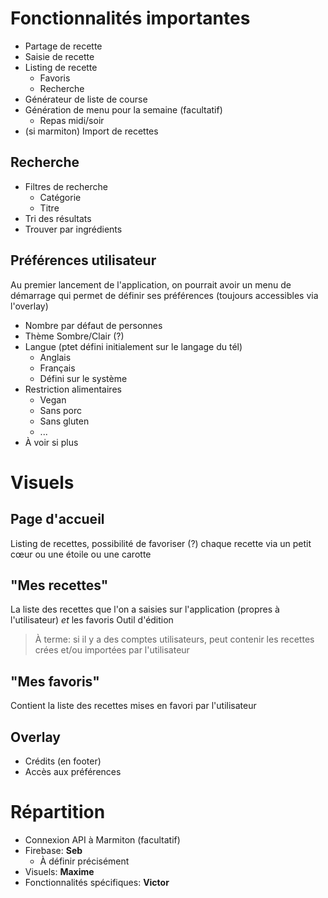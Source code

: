 # Fonctionnalités importantes

* Partage de recette
* Saisie de recette
* Listing de recette
  * Favoris
  * Recherche
* Générateur de liste de course
* Génération de menu pour la semaine (facultatif)
  * Repas midi/soir
* (si marmiton) Import de recettes

## Recherche

* Filtres de recherche
  * Catégorie
  * Titre
* Tri des résultats
* Trouver par ingrédients

## Préférences utilisateur

Au premier lancement de l'application, on pourrait avoir un menu de démarrage qui permet de définir ses préférences (toujours accessibles via l'overlay)

* Nombre par défaut de personnes
* Thème Sombre/Clair (?)
* Langue (ptet défini initialement sur le langage du tél)
  * Anglais
  * Français
  * Défini sur le système
* Restriction alimentaires
  * Vegan
  * Sans porc
  * Sans gluten
  * ...
* À voir si plus

# Visuels

## Page d'accueil

Listing de recettes, possibilité de favoriser (?) chaque recette via un petit cœur ou une étoile ou une carotte

## "Mes recettes"

La liste des recettes que l'on a saisies sur l'application (propres à l'utilisateur) *et* les favoris
Outil d'édition

> À terme: si il y a des comptes utilisateurs, peut contenir les recettes crées et/ou importées par l'utilisateur

## "Mes favoris"

Contient la liste des recettes mises en favori par l'utilisateur

## Overlay

* Crédits (en footer)
* Accès aux préférences

# Répartition

* Connexion API à Marmiton (facultatif)
* Firebase: **Seb**
  * À définir précisément
* Visuels: **Maxime**
* Fonctionnalités spécifiques: **Victor**